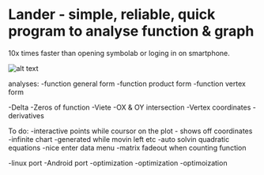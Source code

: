 # Lander - simple, reliable, quick program to analyse function & graph
10x times faster than opening symbolab or loging in on smartphone.


![alt text](https://user-images.githubusercontent.com/127039319/226502235-5db52800-df9b-4e06-95e7-cbac0d9aa87e.png)


analyses:
-function general form
-function product form
-function vertex form

-Delta
-Zeros of function
-Viete
-OX & OY intersection
-Vertex coordinates
-derivatives


To do: 
-interactive points while coursor on the plot - shows off coordinates
-infinite chart -generated while movin left etc
-auto solvin quadratic equations
-nice enter data menu
-matrix fadeout when counting function

-linux port
-Android port
-optimization
-optimization
-optimoization

